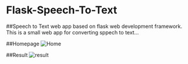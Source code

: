 # Flask-Speech-To-Text

##Speech to Text web app based on flask web development framework.
This is a small web app for converting sppech to text...

##Homepage
![Home](https://user-images.githubusercontent.com/40057902/71304055-fa7a7100-23e6-11ea-953a-de50dc3058ce.png)

##Result
![result](https://user-images.githubusercontent.com/40057902/71304057-ff3f2500-23e6-11ea-866e-26e1989f136e.png)
